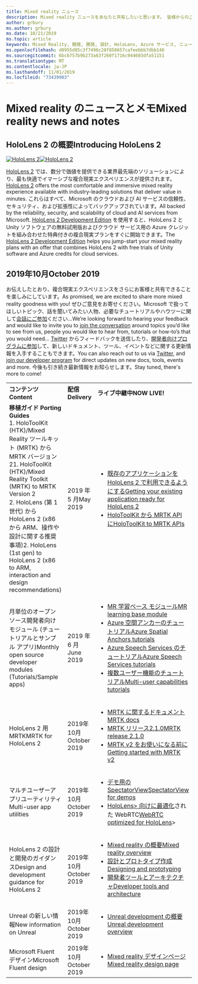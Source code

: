 ```yaml
---
title: Mixed reality ニュース
description: Mixed reality ニュースをあなたと共有したいと思います。 皆様からのご意見をお待ちしております。ご意見をお待ちしております。
author: grbury
ms.author: grbury
ms.date: 10/21/2019
ms.topic: article
keywords: Mixed Reality, 開発, 開発, 設計, HoloLens, Azure サービス, ニュース, HoloLens 2
ms.openlocfilehash: d0955d85c3f7496c28f858657cafeebbb7dbb146
ms.sourcegitcommit: 6bc6757b9b273a63f260f1716c944603dfa51151
ms.translationtype: MT
ms.contentlocale: ja-JP
ms.lasthandoff: 11/01/2019
ms.locfileid: "73439903"
---
```

# <a name="mixed-reality-news-and-notes"></a><span data-ttu-id="f1727-105">Mixed reality のニュースとメモ</span><span class="sxs-lookup"><span data-stu-id="f1727-105">Mixed reality news and notes</span></span>

## <a name="introducing-hololens-2"></a><span data-ttu-id="f1727-106">HoloLens 2 の概要</span><span class="sxs-lookup"><span data-stu-id="f1727-106">Introducing HoloLens 2</span></span>

<span data-ttu-id="f1727-107">[![HoloLens 2](images/hololens2.jpg)](https://www.microsoft.com/hololens/hardware)</span><span class="sxs-lookup"><span data-stu-id="f1727-107">[![HoloLens 2](images/hololens2.jpg)](https://www.microsoft.com/hololens/hardware)</span></span>

<span data-ttu-id="f1727-108">[HoloLens 2](https://www.microsoft.com/hololens/hardware) では、数分で価値を提供できる業界最先端のソリューションにより、最も快適でイマーシブな複合現実エクスペリエンスが提供されます。</span><span class="sxs-lookup"><span data-stu-id="f1727-108">[HoloLens 2](https://www.microsoft.com/hololens/hardware) offers the most comfortable and immersive mixed reality experience available with industry-leading solutions that deliver value in minutes.</span></span> <span data-ttu-id="f1727-109">これらはすべて、Microsoft のクラウドおよび AI サービスの信頼性、セキュリティ、および拡張性によってバックアップされています。</span><span class="sxs-lookup"><span data-stu-id="f1727-109">All backed by the reliability, security, and scalability of cloud and AI services from Microsoft.</span></span> <span data-ttu-id="f1727-110">[HoloLens 2 Development Edition](https://www.microsoft.com//hololens/developers) を使用すると、HoloLens 2 と Unity ソフトウェアの無料試用版およびクラウド サービス用の Azure クレジットを組み合わせた特典付きの複合現実プランをすぐに開始できます。</span><span class="sxs-lookup"><span data-stu-id="f1727-110">The [HoloLens 2 Development Edition](https://www.microsoft.com//hololens/developers) helps you jump-start your mixed reality plans with an offer that combines HoloLens 2 with free trials of Unity software and Azure credits for cloud services.</span></span>

## <a name="october-2019"></a><span data-ttu-id="f1727-111">2019年10月</span><span class="sxs-lookup"><span data-stu-id="f1727-111">October 2019</span></span>

<span data-ttu-id="f1727-112">お伝えしたとおり、複合現実エクスペリエンスをさらにお客様と共有できることを楽しみにしています。</span><span class="sxs-lookup"><span data-stu-id="f1727-112">As promised, we are excited to share more mixed reality goodness with you!</span></span> <span data-ttu-id="f1727-113">ぜひご意見をお寄せください。Microsoft で扱ってほしいトピック、話を聞いてみたい人物、必要なチュートリアルやハウツーに関して[会話にご参加](https://holodevelopersslack.azurewebsites.net/)ください…</span><span class="sxs-lookup"><span data-stu-id="f1727-113">We’re looking forward to hearing your feedback and would like to invite you to [join the conversation](https://holodevelopersslack.azurewebsites.net/) around topics you’d like to see from us, people you would like to hear from, tutorials or how-to’s that you would need…</span></span> <span data-ttu-id="f1727-114">[Twitter](https://twitter.com/MxdRealityDev) からフィードバックを送信したり、[開発者向けプログラムに参加](https://aka.ms/iwantmr)して、新しいドキュメント、ツール、イベントなどに関する更新情報を入手することもできます。</span><span class="sxs-lookup"><span data-stu-id="f1727-114">You can also reach out to us via [Twitter](https://twitter.com/MxdRealityDev), and [join our developer program](https://aka.ms/iwantmr) for direct updates on new docs, tools, events and more.</span></span> <span data-ttu-id="f1727-115">今後も引き続き最新情報をお知らせします。</span><span class="sxs-lookup"><span data-stu-id="f1727-115">Stay tuned, there's more to come!</span></span>

<table>
<tr>
<th style="width: 400px; text-align:left;"><span data-ttu-id="f1727-116">コンテンツ</span><span class="sxs-lookup"><span data-stu-id="f1727-116">Content</span></span></th><th style="width: 125px; text-align:left;"><span data-ttu-id="f1727-117">配信</span><span class="sxs-lookup"><span data-stu-id="f1727-117">Delivery</span></span></th><th style="width: 125px; text-align:left;"><span data-ttu-id="f1727-118">ライブ中継中</span><span class="sxs-lookup"><span data-stu-id="f1727-118">NOW LIVE!</span></span></th>
</tr> 
<tr>
<td><span data-ttu-id="f1727-119"><b>移植ガイド</b> </span><span class="sxs-lookup"><span data-stu-id="f1727-119"><b>Porting Guides</b> </span></span><br><span data-ttu-id="f1727-120">1. HoloToolKit (HTK)/Mixed Reality ツールキット (MRTK) から MRTK バージョン 2</span><span class="sxs-lookup"><span data-stu-id="f1727-120">1. HoloToolKit (HTK)/Mixed Reality Toolkit (MRTK) to MRTK Version 2</span></span>
<br><span data-ttu-id="f1727-121">2. HoloLens (第 1 世代) から HoloLens 2 (x86 から ARM、操作や設計に関する推奨事項)</span><span class="sxs-lookup"><span data-stu-id="f1727-121">2. HoloLens (1st gen) to HoloLens 2 (x86 to ARM, interaction and design recommendations)</span></span>
</td></td><td><span data-ttu-id="f1727-122">2019 年 5 月</span><span class="sxs-lookup"><span data-stu-id="f1727-122">May 2019</span></span></td><td> <ul><li><span data-ttu-id="f1727-123"><a href=https://docs.microsoft.com/windows/mixed-reality/mrtk-porting-guide>既存のアプリケーションを HoloLens 2 で利用できるようにする</a></span><span class="sxs-lookup"><span data-stu-id="f1727-123"><a href=https://docs.microsoft.com/windows/mixed-reality/mrtk-porting-guide>Getting your existing application ready for HoloLens 2</a></span></span><li><span data-ttu-id="f1727-124"><a href=https://microsoft.github.io/MixedRealityToolkit-Unity/Documentation/HTKToMRTKPortingGuide.html>HoloToolKit から MRTK API に</a></span><span class="sxs-lookup"><span data-stu-id="f1727-124"><a href=https://microsoft.github.io/MixedRealityToolkit-Unity/Documentation/HTKToMRTKPortingGuide.html>HoloToolKit to MRTK APIs</a></span></span></td>
</tr>
<tr>
<td><span data-ttu-id="f1727-125">月単位のオープン ソース開発者向けモジュール (チュートリアルとサンプル アプリ)</span><span class="sxs-lookup"><span data-stu-id="f1727-125">Monthly open source developer modules (Tutorials/Sample apps)</span></span></td><td><span data-ttu-id="f1727-126">2019 年 6 月</span><span class="sxs-lookup"><span data-stu-id="f1727-126">June 2019</span></span></td><td> <ul><li><span data-ttu-id="f1727-127"><a href=https://docs.microsoft.com/windows/mixed-reality/mrlearning-base-ch1>MR 学習ベース モジュール</a></span><span class="sxs-lookup"><span data-stu-id="f1727-127"><a href=https://docs.microsoft.com/windows/mixed-reality/mrlearning-base-ch1>MR learning base module</a></span></span><li><span data-ttu-id="f1727-128"><a href=https://docs.microsoft.com/windows/mixed-reality/mrlearning-asa-ch1>Azure 空間アンカーのチュートリアル</a></span><span class="sxs-lookup"><span data-stu-id="f1727-128"><a href=https://docs.microsoft.com/windows/mixed-reality/mrlearning-asa-ch1>Azure Spatial Anchors tutorials</a></span></span><li><span data-ttu-id="f1727-129"><a href=https://docs.microsoft.com/windows/mixed-reality/mrlearning-speechsdk-ch1>Azure Speech Services のチュートリアル</a></span><span class="sxs-lookup"><span data-stu-id="f1727-129"><a href=https://docs.microsoft.com/windows/mixed-reality/mrlearning-speechsdk-ch1>Azure Speech Services tutorials</a></span></span><li><span data-ttu-id="f1727-130"><a href=https://docs.microsoft.com/windows/mixed-reality/mrlearning-sharing(photon)-ch1>複数ユーザー機能のチュートリアル</a></span><span class="sxs-lookup"><span data-stu-id="f1727-130"><a href=https://docs.microsoft.com/windows/mixed-reality/mrlearning-sharing(photon)-ch1>Multi-user capabilities tutorials</a></span></span></td>
</tr>
<tr>
<td><span data-ttu-id="f1727-131">HoloLens 2 用 MRTK</span><span class="sxs-lookup"><span data-stu-id="f1727-131">MRTK for HoloLens 2</span></span></td><td><span data-ttu-id="f1727-132">2019年10月</span><span class="sxs-lookup"><span data-stu-id="f1727-132">October 2019</span></span></td><td> <ul><li><span data-ttu-id="f1727-133"><a href=https://microsoft.github.io/MixedRealityToolkit-Unity/Documentation/GettingStartedWithTheMRTK.html>MRTK に関するドキュメント</a></span><span class="sxs-lookup"><span data-stu-id="f1727-133"><a href=https://microsoft.github.io/MixedRealityToolkit-Unity/Documentation/GettingStartedWithTheMRTK.html>MRTK docs</a></span></span><li><span data-ttu-id="f1727-134"><a href=https://github.com/Microsoft/MixedRealityToolkit-Unity/releases>MRTK リリース2.1.0</a></span><span class="sxs-lookup"><span data-stu-id="f1727-134"><a href=https://github.com/Microsoft/MixedRealityToolkit-Unity/releases>MRTK release 2.1.0</a></span></span><li><span data-ttu-id="f1727-135"><a href=https://docs.microsoft.com/windows/mixed-reality/mrtk-getting-started>MRTK v2 をお使いになる前に</a></span><span class="sxs-lookup"><span data-stu-id="f1727-135"><a href=https://docs.microsoft.com/windows/mixed-reality/mrtk-getting-started>Getting started with MRTK v2</a></span></span></td>
</tr>
<tr>
<td><span data-ttu-id="f1727-136">マルチユーザーアプリユーティリティ</span><span class="sxs-lookup"><span data-stu-id="f1727-136">Multi-user app utilities</span></span></td><td><span data-ttu-id="f1727-137">2019年10月</span><span class="sxs-lookup"><span data-stu-id="f1727-137">October 2019</span></span></td><td> <ul><li><span data-ttu-id="f1727-138"><a href=https://docs.microsoft.com/windows/mixed-reality/spectator-view>デモ用の SpectatorView</a></span><span class="sxs-lookup"><span data-stu-id="f1727-138"><a href=https://docs.microsoft.com/windows/mixed-reality/spectator-view>SpectatorView for demos</a></span></span><li><span data-ttu-id="f1727-139"><a href=https://github.com/microsoft/MixedReality-WebRTC>HoloLens> 向けに最適化</a>された WebRTC</span><span class="sxs-lookup"><span data-stu-id="f1727-139"><a href=https://github.com/microsoft/MixedReality-WebRTC>WebRTC optimized for HoloLens</a>></span></span></td>
</tr>
<tr>
<td><span data-ttu-id="f1727-140">HoloLens 2 の設計と開発のガイダンス</span><span class="sxs-lookup"><span data-stu-id="f1727-140">Design and development guidance for HoloLens 2</span></span></td><td><span data-ttu-id="f1727-141">2019年10月</span><span class="sxs-lookup"><span data-stu-id="f1727-141">October 2019</span></span></td><td> <ul><li><span data-ttu-id="f1727-142"><a href=https://docs.microsoft.com/windows/mixed-reality/>Mixed reality の概要</a></span><span class="sxs-lookup"><span data-stu-id="f1727-142"><a href=https://docs.microsoft.com/windows/mixed-reality/>Mixed reality overview</a></span></span><li><span data-ttu-id="f1727-143"><a href=https://docs.microsoft.com/windows/mixed-reality/design>設計とプロトタイプ作成</a></span><span class="sxs-lookup"><span data-stu-id="f1727-143"><a href=https://docs.microsoft.com/windows/mixed-reality/design>Designing and prototyping</a></span></span><li><span data-ttu-id="f1727-144"><a href=https://docs.microsoft.com/windows/mixed-reality/development>開発者ツールとアーキテクチャ</a></span><span class="sxs-lookup"><span data-stu-id="f1727-144"><a href=https://docs.microsoft.com/windows/mixed-reality/development>Developer tools and architecture</a></span></span></td>
</tr>
<tr>
  <td><span data-ttu-id="f1727-145">Unreal の新しい情報</span><span class="sxs-lookup"><span data-stu-id="f1727-145">New information on Unreal</span></span></td><td><span data-ttu-id="f1727-146">2019年10月</span><span class="sxs-lookup"><span data-stu-id="f1727-146">October 2019</span></span></td><td> <ul><li><span data-ttu-id="f1727-147"><a href=https://docs.microsoft.com/windows/mixed-reality/unreal-development-overview>Unreal development の概要</a></span><span class="sxs-lookup"><span data-stu-id="f1727-147"><a href=https://docs.microsoft.com/windows/mixed-reality/unreal-development-overview>Unreal development overview</a></span></span></td>
</tr>
<tr>
  <td><span data-ttu-id="f1727-148">Microsoft Fluent デザイン</span><span class="sxs-lookup"><span data-stu-id="f1727-148">Microsoft Fluent design</span></span></td><td><span data-ttu-id="f1727-149">2019年10月</span><span class="sxs-lookup"><span data-stu-id="f1727-149">October 2019</span></span></td><td> <ul><li><span data-ttu-id="f1727-150"><a href=https://www.microsoft.com/design/fluent/>Mixed reality デザインページ</a></span><span class="sxs-lookup"><span data-stu-id="f1727-150"><a href=https://www.microsoft.com/design/fluent/>Mixed reality design page</a></span></span></td>
</tr>
</table>
